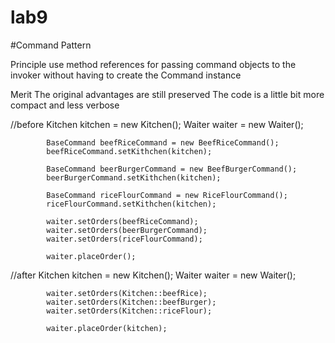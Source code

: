 # lab9

#Command Pattern

Principle
use method references for passing command objects to the invoker without having to create the Command instance

Merit
The original advantages are still preserved
The code is a little bit more compact and less verbose


//before
		 	    Kitchen kitchen = new Kitchen();
	        Waiter waiter = new Waiter();
	        
	        BaseCommand beefRiceCommand = new BeefRiceCommand();
	        beefRiceCommand.setKithchen(kitchen);
	        
	        BaseCommand beerBurgerCommand = new BeefBurgerCommand();
	        beerBurgerCommand.setKithchen(kitchen);

	        BaseCommand riceFlourCommand = new RiceFlourCommand();
	        riceFlourCommand.setKithchen(kitchen);

	        waiter.setOrders(beefRiceCommand);
	        waiter.setOrders(beerBurgerCommand);
	        waiter.setOrders(riceFlourCommand);
	        
	        waiter.placeOrder();

//after 
		      Kitchen kitchen = new Kitchen();
	        Waiter waiter = new Waiter();
	        
	        waiter.setOrders(Kitchen::beefRice);
	        waiter.setOrders(Kitchen::beefBurger);
	        waiter.setOrders(Kitchen::riceFlour);
	        
	        waiter.placeOrder(kitchen);


